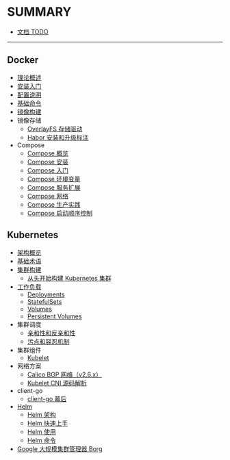 # SUMMARY

* [文档 TODO](todo.md)

---

## Docker

* [理论概述](moby/chapter1.md)
* [安装入门](moby/chapter2.md)
* [配置说明](moby/chapter3.md)
* [基础命令](moby/chapter4.md)
* [镜像构建](moby/chapter5.md)
* 镜像存储
    * [OverlayFS 存储驱动](moby/docker-overlayfs.md)
    * [Habor 安装和升级标注](moby/harbor.md)
* Compose
    * [Compose 概览](moby/docker-compose-overview.md)
    * [Compose 安装](moby/docker-compose-install.md)
    * [Compose 入门](moby/docker-compose-getting-started.md)
    * [Compose 环境变量](moby/docker-compose-envs.md)
    * [Compose 服务扩展](moby/docker-compose-extends.md)
    * [Compose 网络](moby/docker-compose-network.md)
    * [Compose 生产实践](moby/docker-compose-production.md)
    * [Compose 启动顺序控制](moby/docker-compose-startup-order.md)

## Kubernetes

* [架构概览](k8s/arch.md)
* [基础术语](k8s/concepts.md)
* [集群构建](k8s/install.md)
    * [从头开始构建 Kubernetes 集群](k8s/install-manual.md)
* [工作负载](k8s/workload.md)
    * [Deployments](k8s/concepts-deployments.md)
    * [StatefulSets](k8s/concepts-statefulsets.md)
    * [Volumes](k8s/concepts-volumes.md)
    * [Persistent Volumes](k8s/concepts-pv.md)
* 集群调度
    * [亲和性和反亲和性](k8s/assigning-pods-to-nodes.md)
    * [污点和容忍机制](k8s/taint-and-toleration.md)
* 集群组件
    * [Kubelet](k8s/kubelet.md)
* 网络方案
    * [Calico BGP 网络（v2.6.x）](k8s/calico.md)
    * [Kubelet CNI 源码解析](k8s/src-kubelet-cni.md)
* client-go
    * [client-go 幕后](k8s/controller-client-go.md)
* [Helm](k8s/helm.md)
    * [Helm 架构](k8s/helm-arch.md)
    * [Helm 快速上手](k8s/helm-quickstart.md)
    * [Helm 使用](k8s/helm-using.md)
    * [Helm 命令](k8s/helm-command.md)
* [Google 大规模集群管理器 Borg](k8s/borg.md)
